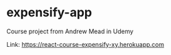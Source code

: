 # expensify-app
Course project from Andrew Mead in Udemy

Link: https://react-course-expensify-xy.herokuapp.com
